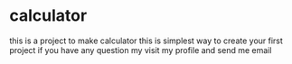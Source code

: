 # calculator
this is a project to make calculator 
this is simplest way to create your first project
if you have any question my visit my profile and send me email
